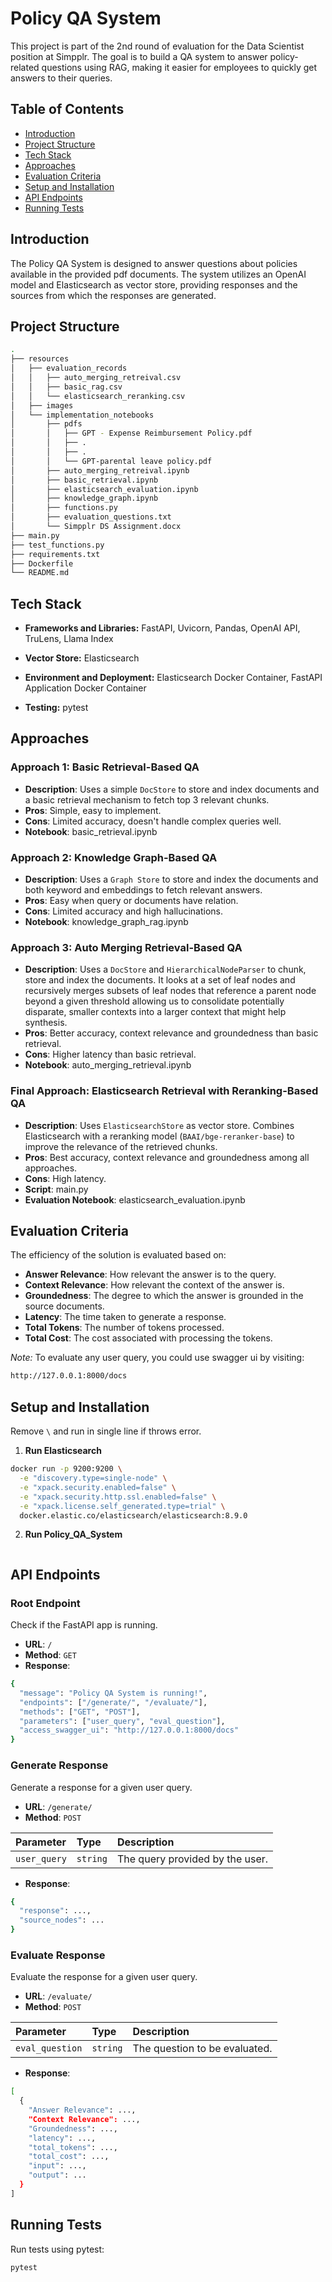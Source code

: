 
# Policy QA System

This project is part of the 2nd round of evaluation for the Data Scientist position at Simpplr. The goal is to build a QA system to answer policy-related questions using RAG, making it easier for employees to quickly get answers to their queries.


## Table of Contents

 - [Introduction](#Introduction)
 - [Project Structure](#Project-Structure)
 - [Tech Stack](#Tech-Stack)
 - [Approaches](#Approaches)
 - [Evaluation Criteria](#Evaluation-Criteria)
 - [Setup and Installation](#Setup-and-Installation)
 - [API Endpoints](#API-Endpoints)
 - [Running Tests](#Running-Tests)


## Introduction
The Policy QA System is designed to answer questions about policies available in the provided pdf documents. The system utilizes an OpenAI model and Elasticsearch as vector store, providing responses and the sources from which the responses are generated.


## Project Structure
```bash
.
├── resources
│   ├── evaluation_records
│   │   ├── auto_merging_retreival.csv
│   │   ├── basic_rag.csv
│   │   └── elasticsearch_reranking.csv
│   ├── images
│   └── implementation_notebooks
│       ├── pdfs
│       │   ├── GPT - Expense Reimbursement Policy.pdf
│       │   ├── .
│       │   ├── .
│       │   └── GPT-parental leave policy.pdf
│       ├── auto_merging_retreival.ipynb
│       ├── basic_retrieval.ipynb
│       ├── elasticsearch_evaluation.ipynb
│       ├── knowledge_graph.ipynb
│       ├── functions.py
│       ├── evaluation_questions.txt
│       └── Simpplr DS Assignment.docx
├── main.py
├── test_functions.py
├── requirements.txt
├── Dockerfile
└── README.md

```


## Tech Stack

* **Frameworks and Libraries:** FastAPI, Uvicorn, Pandas, OpenAI API, TruLens, Llama Index

* **Vector Store:** Elasticsearch

* **Environment and Deployment:** Elasticsearch Docker Container, FastAPI Application Docker Container

* **Testing:** pytest


## Approaches
### Approach 1: Basic Retrieval-Based QA
* **Description**: Uses a simple `DocStore` to store and index documents and a basic retrieval mechanism to fetch top 3 relevant chunks.
* **Pros**: Simple, easy to implement.
* **Cons**: Limited accuracy, doesn't handle complex queries well.
* **Notebook**: basic_retrieval.ipynb

### Approach 2: Knowledge Graph-Based QA
* **Description**: Uses a `Graph Store` to store and index the documents and both keyword and embeddings to fetch relevant answers.
* **Pros**: Easy when query or documents have relation.
* **Cons**: Limited accuracy and high hallucinations.
* **Notebook**: knowledge_graph_rag.ipynb

### Approach 3: Auto Merging Retrieval-Based QA
* **Description**: Uses a `DocStore` and `HierarchicalNodeParser` to chunk, store and index the documents. It looks at a set of leaf nodes and recursively merges subsets of leaf nodes that reference a parent node beyond a given threshold allowing us to consolidate potentially disparate, smaller contexts into a larger context that might help synthesis.
* **Pros**: Better accuracy, context relevance and groundedness than basic retrieval.
* **Cons**: Higher latency than basic retrieval.
* **Notebook**: auto_merging_retrieval.ipynb

### Final Approach: Elasticsearch Retrieval with Reranking-Based QA
* **Description**: Uses `ElasticsearchStore` as vector store. Combines Elasticsearch with a reranking model (`BAAI/bge-reranker-base`) to improve the relevance of the retrieved chunks.
* **Pros**: Best accuracy, context relevance and groundedness among all approaches.
* **Cons**: High latency.
* **Script**: main.py
* **Evaluation Notebook**: elasticsearch_evaluation.ipynb


## Evaluation Criteria
The efficiency of the solution is evaluated based on:

* **Answer Relevance**: How relevant the answer is to the query.
* **Context Relevance**: How relevant the context of the answer is.
* **Groundedness**: The degree to which the answer is grounded in the source documents.
* **Latency**: The time taken to generate a response.
* **Total Tokens**: The number of tokens processed.
* **Total Cost**: The cost associated with processing the tokens.

*Note:* To evaluate any user query, you could use swagger ui by visiting:
  ```bash
  http://127.0.0.1:8000/docs
  ``` 


## Setup and Installation
Remove `\` and run in single line if throws error.

1) **Run Elasticsearch**
```bash
docker run -p 9200:9200 \
  -e "discovery.type=single-node" \
  -e "xpack.security.enabled=false" \
  -e "xpack.security.http.ssl.enabled=false" \
  -e "xpack.license.self_generated.type=trial" \
  docker.elastic.co/elasticsearch/elasticsearch:8.9.0
```
2) **Run Policy_QA_System**
```bash

```


## API Endpoints

### Root Endpoint
Check if the FastAPI app is running.
* **URL**: `/`
* **Method**: `GET`
* **Response**:
```bash
{
  "message": "Policy QA System is running!",
  "endpoints": ["/generate/", "/evaluate/"],
  "methods": ["GET", "POST"],
  "parameters": ["user_query", "eval_question"],
  "access_swagger_ui": "http://127.0.0.1:8000/docs"
}

```

### Generate Response
Generate a response for a given user query.
* **URL**: `/generate/`
* **Method**: `POST`


| Parameter | Type     | Description                       |
| :-------- | :------- | :-------------------------------- |
| `user_query`      | `string` | The query provided by the user. |
* **Response**:
```bash
{
  "response": ...,
  "source_nodes": ...
}
```

### Evaluate Response
Evaluate the response for a given user query.

* **URL**: `/evaluate/`
* **Method**: `POST`


| Parameter | Type     | Description                       |
| :-------- | :------- | :-------------------------------- |
| `eval_question`      | `string` | The question to be evaluated. |
* **Response**:
```bash
[
  {
    "Answer Relevance": ...,
    "Context Relevance": ...,
    "Groundedness": ...,
    "latency": ...,
    "total_tokens": ...,
    "total_cost": ...,
    "input": ...,
    "output": ...
  }
]

```


## Running Tests

Run tests using pytest:
```bash
pytest
```
